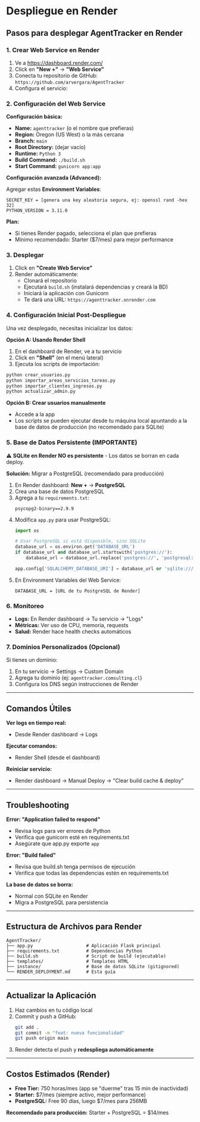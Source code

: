 # Despliegue en Render

## Pasos para desplegar AgentTracker en Render

### 1. Crear Web Service en Render

1. Ve a https://dashboard.render.com/
2. Click en **"New +"** → **"Web Service"**
3. Conecta tu repositorio de GitHub: `https://github.com/arvergara/AgentTracker`
4. Configura el servicio:

### 2. Configuración del Web Service

**Configuración básica:**
- **Name:** `agenttracker` (o el nombre que prefieras)
- **Region:** Oregon (US West) o la más cercana
- **Branch:** `main`
- **Root Directory:** (dejar vacío)
- **Runtime:** `Python 3`
- **Build Command:** `./build.sh`
- **Start Command:** `gunicorn app:app`

**Configuración avanzada (Advanced):**

Agregar estas **Environment Variables**:

```
SECRET_KEY = [genera una key aleatoria segura, ej: openssl rand -hex 32]
PYTHON_VERSION = 3.11.0
```

**Plan:**
- Si tienes Render pagado, selecciona el plan que prefieras
- Mínimo recomendado: Starter ($7/mes) para mejor performance

### 3. Desplegar

1. Click en **"Create Web Service"**
2. Render automáticamente:
   - Clonará el repositorio
   - Ejecutará `build.sh` (instalará dependencias y creará la BD)
   - Iniciará la aplicación con Gunicorn
   - Te dará una URL: `https://agenttracker.onrender.com`

### 4. Configuración Inicial Post-Despliegue

Una vez desplegado, necesitas inicializar los datos:

**Opción A: Usando Render Shell**
1. En el dashboard de Render, ve a tu servicio
2. Click en **"Shell"** (en el menú lateral)
3. Ejecuta los scripts de importación:

```bash
python crear_usuarios.py
python importar_areas_servicios_tareas.py
python importar_clientes_ingresos.py
python actualizar_admin.py
```

**Opción B: Crear usuarios manualmente**
- Accede a la app
- Los scripts se pueden ejecutar desde tu máquina local apuntando a la base de datos de producción (no recomendado para SQLite)

### 5. Base de Datos Persistente (IMPORTANTE)

⚠️ **SQLite en Render NO es persistente** - Los datos se borran en cada deploy.

**Solución:** Migrar a PostgreSQL (recomendado para producción)

1. En Render dashboard: **New +** → **PostgreSQL**
2. Crea una base de datos PostgreSQL
3. Agrega a tu `requirements.txt`:
   ```
   psycopg2-binary==2.9.9
   ```
4. Modifica `app.py` para usar PostgreSQL:
   ```python
   import os

   # Usar PostgreSQL si está disponible, sino SQLite
   database_url = os.environ.get('DATABASE_URL')
   if database_url and database_url.startswith('postgres://'):
       database_url = database_url.replace('postgres://', 'postgresql://', 1)

   app.config['SQLALCHEMY_DATABASE_URI'] = database_url or 'sqlite:///comsulting_simplified.db'
   ```
5. En Environment Variables del Web Service:
   ```
   DATABASE_URL = [URL de tu PostgreSQL de Render]
   ```

### 6. Monitoreo

- **Logs:** En Render dashboard → Tu servicio → "Logs"
- **Métricas:** Ver uso de CPU, memoria, requests
- **Salud:** Render hace health checks automáticos

### 7. Dominios Personalizados (Opcional)

Si tienes un dominio:
1. En tu servicio → Settings → Custom Domain
2. Agrega tu dominio (ej: `agenttracker.comsulting.cl`)
3. Configura los DNS según instrucciones de Render

---

## Comandos Útiles

**Ver logs en tiempo real:**
- Desde Render dashboard → Logs

**Ejecutar comandos:**
- Render Shell (desde el dashboard)

**Reiniciar servicio:**
- Render dashboard → Manual Deploy → "Clear build cache & deploy"

---

## Troubleshooting

**Error: "Application failed to respond"**
- Revisa logs para ver errores de Python
- Verifica que gunicorn esté en requirements.txt
- Asegúrate que app.py exporte `app`

**Error: "Build failed"**
- Revisa que build.sh tenga permisos de ejecución
- Verifica que todas las dependencias estén en requirements.txt

**La base de datos se borra:**
- Normal con SQLite en Render
- Migra a PostgreSQL para persistencia

---

## Estructura de Archivos para Render

```
AgentTracker/
├── app.py                    # Aplicación Flask principal
├── requirements.txt          # Dependencias Python
├── build.sh                  # Script de build (ejecutable)
├── templates/                # Templates HTML
├── instance/                 # Base de datos SQLite (gitignored)
└── RENDER_DEPLOYMENT.md      # Esta guía
```

---

## Actualizar la Aplicación

1. Haz cambios en tu código local
2. Commit y push a GitHub:
   ```bash
   git add .
   git commit -m "feat: nueva funcionalidad"
   git push origin main
   ```
3. Render detecta el push y **redespliega automáticamente**

---

## Costos Estimados (Render)

- **Free Tier:** 750 horas/mes (app se "duerme" tras 15 min de inactividad)
- **Starter:** $7/mes (siempre activo, mejor performance)
- **PostgreSQL:** Free 90 días, luego $7/mes para 256MB

**Recomendado para producción:** Starter + PostgreSQL = $14/mes
